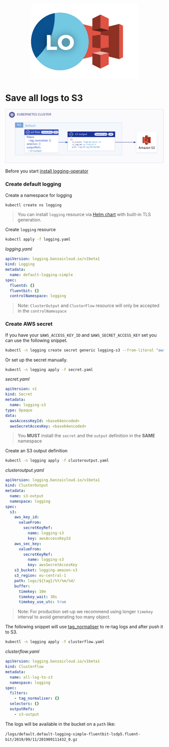 <p align="center"><img src="./img/s3_logo.png" width="340"></p>

# Save all logs to S3

<p align="center"><img src="./img/s3_flow.png" width="900"></p>

Before you start [install logging-operator](/README.md#deploying-with-helm-chart)

### Create default logging

Create a namespace for logging
```bash
kubectl create ns logging
```
> You can install `logging` resource via [Helm chart](/charts/logging-operator-logging) with built-in TLS generation.

Create `logging` resource
```bash
kubectl apply -f logging.yaml
```
*logging.yaml*
```yaml
apiVersion: logging.banzaicloud.io/v1beta1
kind: Logging
metadata:
  name: default-logging-simple
spec:
  fluentd: {}
  fluentbit: {}
  controlNamespace: logging
```

> Note: `ClusterOutput` and `ClusterFlow` resource will only be accepted in the `controlNamespace` 

### Create AWS secret

If you have your `$AWS_ACCESS_KEY_ID` and `$AWS_SECRET_ACCESS_KEY` set you can use the following snippet.
```bash
kubectl -n logging create secret generic logging-s3 --from-literal "awsAccessKeyId=$AWS_ACCESS_KEY_ID" --from-literal "awsSecretAccesKey=$AWS_SECRET_ACCESS_KEY"
```
Or set up the secret manually.
```bash
kubectl -n logging apply -f secret.yaml
```
*secret.yaml*
```yaml
apiVersion: v1
kind: Secret
metadata:
  name: logging-s3
type: Opaque
data:
  awsAccessKeyId: <base64encoded>
  awsSecretAccesKey: <base64encoded>
```

> You **MUST** install the `secret` and the `output` definition in the **SAME** namespace

Create an S3 output definition 

```bash
kubectl -n logging apply -f clusteroutput.yaml
```
*clusteroutput.yaml*
```yaml
apiVersion: logging.banzaicloud.io/v1beta1
kind: ClusterOutput
metadata:
  name: s3-output
  namespace: logging
spec:
  s3:
    aws_key_id:
      valueFrom:
        secretKeyRef:
          name: logging-s3
          key: awsAccessKeyId
    aws_sec_key:
      valueFrom:
        secretKeyRef:
          name: logging-s3
          key: awsSecretAccesKey
    s3_bucket: logging-amazon-s3
    s3_region: eu-central-1
    path: logs/${tag}/%Y/%m/%d/
    buffer:
      timekey: 10m
      timekey_wait: 30s
      timekey_use_utc: true
```

> Note: For production set-up we recommend using longer `timekey` interval to avoid generating too many object.

The following snippet will use [tag_normaliser](./plugins/filters/tagnormaliser.md) to re-tag logs and after push it to S3.

```bash
kubectl -n logging apply -f clusterflow.yaml
```
*clusterflow.yaml*
```yaml
apiVersion: logging.banzaicloud.io/v1beta1
kind: ClusterFlow
metadata:
  name: all-log-to-s3
  namespace: logging
spec:
  filters:
    - tag_normaliser: {}
  selectors: {}
  outputRefs:
    - s3-output
```

The logs will be available in the bucket on a `path` like:

```/logs/default.default-logging-simple-fluentbit-lsdp5.fluent-bit/2019/09/11/201909111432_0.gz```

